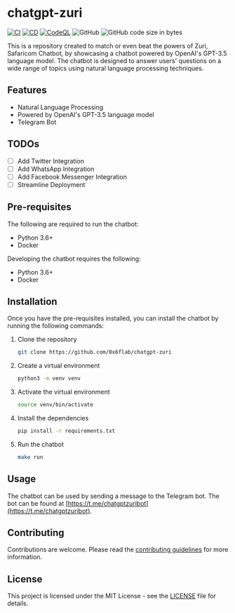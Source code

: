 # chatgpt-zuri

[![CI](https://github.com/0x6flab/chatgpt-zuri/actions/workflows/ci.yaml/badge.svg?branch=main)](https://github.com/0x6flab/chatgpt-zuri/actions/workflows/ci.yaml)
[![CD](https://github.com/0x6flab/chatgpt-zuri/actions/workflows/cd.yaml/badge.svg)](https://github.com/0x6flab/chatgpt-zuri/actions/workflows/cd.yaml)
[![CodeQL](https://github.com/0x6flab/chatgpt-zuri/actions/workflows/github-code-scanning/codeql/badge.svg)](https://github.com/0x6flab/chatgpt-zuri/actions/workflows/github-code-scanning/codeql)
![GitHub](https://img.shields.io/github/license/0x6flab/chatgpt-zuri)
![GitHub code size in bytes](https://img.shields.io/github/languages/code-size/0x6flab/chatgpt-zuri)

This is a repository created to match or even beat the powers of Zuri, Safaricom Chatbot, by showcasing a chatbot powered by OpenAI's GPT-3.5 language model. The chatbot is designed to answer users' questions on a wide range of topics using natural language processing techniques.

## Features

- Natural Language Processing
- Powered by OpenAI's GPT-3.5 language model
- Telegram Bot

## TODOs

- [ ] Add Twitter Integration
- [ ] Add WhatsApp Integration
- [ ] Add Facebook Messenger Integration
- [ ] Streamline Deployment

## Pre-requisites

The following are required to run the chatbot:

- Python 3.6+
- Docker

Developing the chatbot requires the following:

- Python 3.6+
- Docker

## Installation

Once you have the pre-requisites installed, you can install the chatbot by running the following commands:

1. Clone the repository

   ```bash
   git clone https://github.com/0x6flab/chatgpt-zuri
   ```

2. Create a virtual environment

   ```bash
   python3 -m venv venv
   ```

3. Activate the virtual environment

   ```bash
   source venv/bin/activate
   ```

4. Install the dependencies

   ```bash
   pip install -r requirements.txt
   ```

5. Run the chatbot

   ```bash
   make run
   ```

## Usage

The chatbot can be used by sending a message to the Telegram bot. The bot can be found at [https://t.me/chatgptzuribot](https://t.me/chatgptzuribot).

## Contributing

Contributions are welcome. Please read the [contributing guidelines](CONTRIBUTING.md) for more information.

## License

This project is licensed under the MIT License - see the [LICENSE](LICENSE) file for details.
